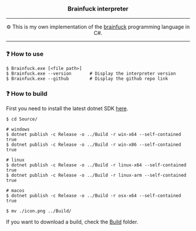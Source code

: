 <h3 align="center">Brainfuck interpreter</h3>

---

<p align="center">⚙️ This is my own implementation of the <a href="https://en.wikipedia.org/wiki/Brainfuck">brainfuck</a> programming language in C#.</p>

---

### ❓ How to use

~~~shell
$ Brainfuck.exe [<file path>]
$ Brainfuck.exe --version       # Display the interpreter version
$ Brainfuck.exe --github        # Display the github repo link
~~~

### ❓ How to build

First you need to install the latest dotnet SDK <a href="https://dotnet.microsoft.com/en-us/download">here</a>.

~~~shell
$ cd Source/

# windows
$ dotnet publish -c Release -o ../Build -r win-x64 --self-contained true
$ dotnet publish -c Release -o ../Build -r win-x86 --self-contained true

# linux
$ dotnet publish -c Release -o ../Build -r linux-x64 --self-contained true
$ dotnet publish -c Release -o ../Build -r linux-arm --self-contained true

# macos
$ dotnet publish -c Release -o ../Build -r osx-x64 --self-contained true

$ mv ./icon.png ../Build/
~~~

If you want to download a build, check the <a href="./Build/">Build</a> folder.
